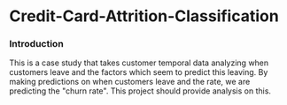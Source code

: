 # Credit-Card-Attrition-Classification
### Introduction
This is a case study that takes customer temporal data analyzing when customers leave and the factors which seem to predict this leaving. By making predictions on when customers leave and the rate, we are predicting the "churn rate". This project should provide analysis on this.
